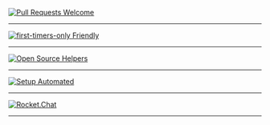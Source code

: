 

[![Pull Requests Welcome](https://img.shields.io/badge/video-赵晓视频-green)](https://xbxmt.github.io/video.github.io)

---
[![first-timers-only Friendly](https://img.shields.io/badge/Article-晓观天下-yellow)](https://xbxmt.github.io/Article.github.io/)

---
[![Open Source Helpers](https://img.shields.io/badge/Curriculum-每周一课-orange)]()

---
[![Setup Automated](https://img.shields.io/badge/Curriculum-建设中……-critical)]()

---
[![Rocket.Chat](https://img.shields.io/badge/Curriculum-建设中……-blue)]()

---
